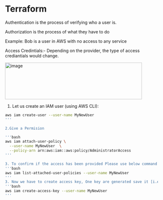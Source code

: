 # Terraform

Authentication is the process of verifying who a user is.

Authorization is the process of what they have to do 

Example:  Bob is a user in AWS with no access to any service 

Access Credintials:- Depending on the provider, the type of access crediantials would change.

<img width="451" height="121" alt="image" src="https://github.com/user-attachments/assets/b8672777-cec3-40ba-8929-abbc242dad85" />

1. Let us create an IAM user (using AWS CLI):  

```bash
aws iam create-user --user-name MyNewUser
'''

2.Give a Permision 

'''bash
aws iam attach-user-policy \
  --user-name MyNewUser  \
  --policy-arn arn:aws:iam::aws:policy/AdministratorAccess
'''

3. To confirm if the access has been provided Please use below command 
'''bash
aws iam list-attached-user-policies --user-name MyNewUser
'''
3. Now we have to create access key, One key are generated save it [i.e Access key and secrete access key]
'''bash
aws iam create-access-key --user-name MyNewUser
'''




